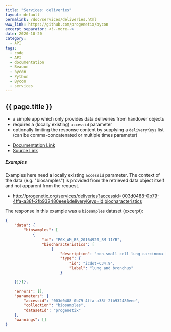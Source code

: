 ```yaml
---
title: "Services: deliveries"
layout: default
permalink: /doc/services/deliveries.html
www_link: https://github.com/progenetix/bycon
excerpt_separator: <!--more-->
date: 2020-10-20
category:
  - API
tags:
  - code
  - API
  - documentation
  - Beacon
  - bycon
  - Python
  - Bycon
  - services
---
```


## {{ page.title }}

* a simple app which only provides data deliveries from handover objects
* requires a (locally existing) `accessid` parameter
* optionally limiting the response content by supplying a `deliveryKeys` list
(can be comma-concatenated or multiple times parameter)

<!--more-->

* [Documentation Link](https://github.com/progenetix/bycon/blob/master/services/doc/deliveries.md)
* [Source Link](https://github.com/progenetix/bycon/blob/master/services/deliveries.py)

##### Examples

Examples here need a locally existing `accessid` parameter. The context of the data
(e.g. "biosamples") is provided from the retrieved data object itself and not
apparent from the request.

* <http://progenetix.org/services/deliveries?accessid=003d0488-0b79-4ffa-a38f-2fb932480eee&deliveryKeys=id,biocharacteristics>

The response in this example was a `biosamples` dataset (excerpt):

```json
{
    "data": {
        "biosamples": [
            {
                "id": "PGX_AM_BS_20164920_SM-11YB",
                "biocharacteristics": [
                    {
                        "description": "non-small cell lung carcinoma [cell line H23]",
                        "type": {
                            "id": "icdot-C34.9",
                            "label": "lung and bronchus"
                        }

    }]}]},

    "errors": [],
    "parameters": {
        "accessid": "003d0488-0b79-4ffa-a38f-2fb932480eee",
        "collection": "biosamples",
        "datasetId": "progenetix"
    },
    "warnings": []
}
```

<!--/podmd-->
